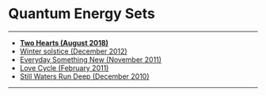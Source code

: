 # Quantum Energy Sets 

----

* **[Two Hearts (August 2018)](./two-hearts__august-2018.md)**
* [Winter solstice (December 2012)](./winter-solstice-december-2012.md)
* [Everyday Something New (November 2011)](./everyday-something-new-november-2011.md)
* [Love Cycle (February 2011)](./love-cycle-february-2011.md)
* [Still Waters Run Deep (December 2010)](./still-waters-run-deep-december-2010.md)


----
